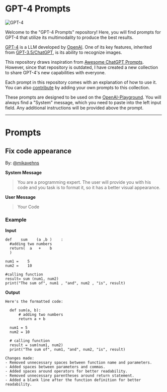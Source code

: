# GPT-4 Prompts

![GPT-4](https://user-images.githubusercontent.com/66560242/226178713-db00b770-8e45-4bbc-aab3-4d8f746fed1b.jpeg)

Welcome to the "GPT-4 Prompts" repository! Here, you will find prompts for GPT-4 that utilize its multimodality to produce the best results.

[GPT-4](https://openai.com/product/gpt-4) is a LLM developed by [OpenAI](https://openai.com). One of its key features, inherited from [GPT-3.5/ChatGPT](https://openai.com/blog/chatgpt), is its ability to recognize images.

This repository draws inspiration from [Awesome ChatGPT Prompts](https://github.com/f/awesome-chatgpt-prompts). However, since that repository is outdated, I have created a new collection to share GPT-4's new capabilities with everyone.

Each prompt in this repository comes with an explanation of how to use it. You can also [contribute](https://github.com/mikavehns/gpt-4-prompts/edit/main/README.md) by adding your own prompts to this collection.

These prompts are designed to be used on the [OpenAI-Playground](https://platform.openai.com/playground?mode=chat). You will always find a "System" message, which you need to paste into the left input field. Any additional instructions will be provided above the prompt.

---

# Prompts

## Fix code appearance
By: [@mikavehns](https://github.com/mikavehns)

**System Message**
> You are a programming expert. The user will provide you with his code and you task is to format it, so it has a better visual appearance.

**User Message**
> Your Code

### Example
**Input**
```
def    sum    (a ,b )    :
  #adding two numbers
  return(  a   +    b
  )

num1 =    5
num2 =    10

#calling function
result= sum (num1, num2)
print("The sum of", num1 , "and", num2 , "is", result)
```

**Output**
```
Here's the formatted code:

  def sum(a, b):
      # adding two numbers
      return a + b

  num1 = 5
  num2 = 10

  # calling function
  result = sum(num1, num2)
  print("The sum of", num1, "and", num2, "is", result)

Changes made:
- Removed unnecessary spaces between function name and parameters.
- Added spaces between parameters and commas.
- Added spaces around operators for better readability.
- Removed unnecessary parentheses around return statement.
- Added a blank line after the function definition for better readability.
```
